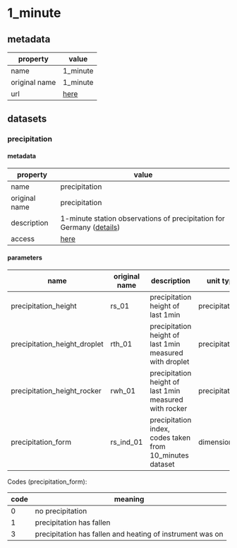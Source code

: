 # 1_minute

## metadata

| property      | value                                                                                          |
|---------------|------------------------------------------------------------------------------------------------|
| name          | 1_minute                                                                                       |
| original name | 1_minute                                                                                       |
| url           | [here](https://opendata.dwd.de/climate_environment/CDC/observations_germany/climate/1_minute/) |

## datasets

### precipitation

#### metadata

| property      | value                                                                                                                                                                                                                     |
|---------------|---------------------------------------------------------------------------------------------------------------------------------------------------------------------------------------------------------------------------|
| name          | precipitation                                                                                                                                                                                                             |
| original name | precipitation                                                                                                                                                                                                             |
| description   | 1-minute station observations of precipitation for Germany ([details](https://opendata.dwd.de/climate_environment/CDC/observations_germany/climate/1_minute/precipitation/DESCRIPTION_obsgermany-climate-1min-rr_en.pdf)) |
| access        | [here](https://opendata.dwd.de/climate_environment/CDC/observations_germany/climate/1_minute/precipitation/)                                                                                                              |

#### parameters

| name                         | original name | description                                              | unit type     | unit | constraints |
|------------------------------|---------------|----------------------------------------------------------|---------------|------|-------------|
| precipitation_height         | rs_01         | precipitation height of last 1min                        | precipitation | mm   | >=0         |
| precipitation_height_droplet | rth_01        | precipitation height of last 1min measured with droplet  | precipitation | mm   | >=0         |
| precipitation_height_rocker  | rwh_01        | precipitation height of last 1min measured with rocker   | precipitation | mm   | >=0         |
| precipitation_form           | rs_ind_01     | precipitation index, codes taken from 10_minutes dataset | dimensionless | -    | ∈ \[0,1,3\] |

Codes (precipitation_form):

| code | meaning                                                   |
|------|-----------------------------------------------------------|
| 0    | no precipitation                                          |
| 1    | precipitation has fallen                                  |
| 3    | precipitation has fallen and heating of instrument was on |
